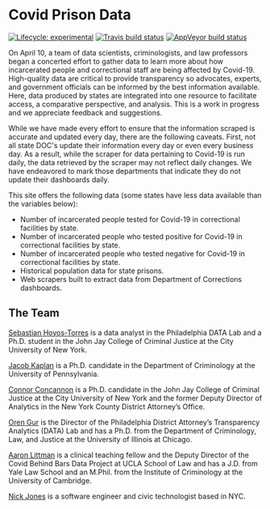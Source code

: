 # Covid Prison Data

<!-- badges: start -->
[![Lifecycle: experimental](https://img.shields.io/badge/lifecycle-experimental-orange.svg)](https://www.tidyverse.org/lifecycle/#experimental)
[![Travis build status](https://travis-ci.com/seathebass/covid_19_state_prisons.svg?branch=master)](https://travis-ci.com/seathebass/covid_19_state_prisons)
[![AppVeyor build status](https://ci.appveyor.com/api/projects/status/github/seathebass/covid_19_state_prisons?branch=master&svg=true)](https://ci.appveyor.com/project/seathebass/covid_19_state_prisons)
<!-- badges: end -->


On April 10, a team of data scientists, criminologists, and law professors began a concerted effort to gather data to learn more about how incarcerated people and correctional staff are being affected by Covid-19. High-quality data are critical to provide transparency so advocates, experts, and government officials can be informed by the best information available. Here, data produced by states are integrated into one resource to facilitate access, a comparative perspective, and analysis. This is a work in progress and we appreciate feedback and suggestions.

While we have made every effort to ensure that the information scraped is accurate and updated every day, there are the following caveats. First, not all state DOC's update their information every day or even every business day. As a result, while the scraper for data pertaining to Covid-19 is run daily, the data retrieved by the scraper may not reflect daily changes. We have endeavored to mark those departments that indicate they do not update their dashboards daily.

This site offers the following data (some states have less data available than the variables below):

- Number of incarcerated people tested for Covid-19 in correctional facilities by state.
- Number of incarcerated people who tested positive for Covid-19 in correctional facilities by state.
- Number of incarcerated people who tested negative for Covid-19 in correctional facilities by state.
- Historical population data for state prisons.
- Web scrapers built to extract data from Department of Corrections dashboards.


## The Team

[Sebastian Hoyos-Torres](https://twitter.com/seathebass92) is a data analyst in the Philadelphia DATA Lab and a Ph.D. student in the John Jay College of Criminal Justice at the City University of New York.

[Jacob Kaplan](jacobdkaplan.com/) is a Ph.D. candidate in the Department of Criminology at the University of Pennsylvania.

[Connor Concannon](https://twitter.com/cconcannon1) is a Ph.D. candidate in the John Jay College of Criminal Justice at the City University of New York and the former Deputy Director of Analytics in the New York County District Attorney’s Office.

[Oren Gur](data.philadao.com) is the Director of the Philadelphia District Attorney’s Transparency Analytics (DATA) Lab and has a Ph.D. from the Department of Criminology, Law, and Justice at the University of Illinois at Chicago.

[Aaron Littman](https://law.ucla.edu/faculty/faculty-profiles/aaron-littman/) is a clinical teaching fellow and the Deputy Director of the Covid Behind Bars Data Project at UCLA School of Law and has a J.D. from Yale Law School and an M.Phil. from the Institute of Criminology at the University of Cambridge.

[Nick Jones](https://twitter.com/nrjones8) is a software engineer and civic technologist based in NYC.